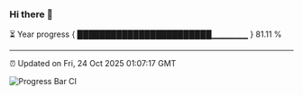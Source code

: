 ### Hi there 👋

⏳ Year progress { ████████████████████████▁▁▁▁▁▁ } 81.11 %

---

⏰ Updated on Fri, 24 Oct 2025 01:07:17 GMT

![Progress Bar CI](https://github.com/liununu/liununu/workflows/Progress%20Bar%20CI/badge.svg)
